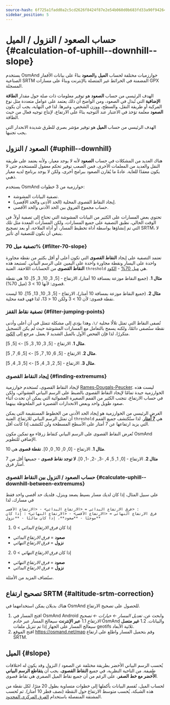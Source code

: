 ```yaml
---
source-hash: 6f725a1fadd0a2c5cd2626f8424f87e2e54b060d0b683fd33a90f9426413a826
sidebar_position: 5
---
```


# حساب الصعود / النزول / الميل {#calculation-of-uphill--downhill--slope}

يستخدم OsmAnd خوارزميات مختلفة لحساب **الميل** و**الصعود** بناءً على بيانات الأقمار الصناعية SRTM المضمنة في الخرائط غير المتصلة بالإنترنت وبناءً على مسارات GPX المسجلة.

الهدف الرئيسي من حساب **الصعود** هو توفير معلومات ذات صلة حول مقدار **الطاقة الإضافية** التي تُبذل في الصعود، ومن الواضح أن ذلك يعتمد على عوامل متعددة مثل نوع المركبة أو طريقة النقل، والسطح، ووزن الشخص، وغيرها.
لذا في النهاية، يجب أن يكون **الصعود** معلمة تؤخذ في الاعتبار عند التوجيه بناءً على الارتفاع، لإنتاج توجيه فعال من حيث الطاقة.

الهدف الرئيسي من حساب **الميل** هو توفير مؤشر بصري للطرق شديدة الانحدار التي يجب تجنبها.

## الصعود / النزول {#uphill--downhill}

هناك العديد من المشكلات في حساب **الصعود** لأنه لا يوجد معيار، ولأنه يعتمد على طريقة النقل والعديد من المعلمات الأخرى، فمن الصعب توفير تحكم معقول للمستخدم حتى لا يكون معقدًا للغاية. عادةً ما يُقارن الصعود ببرامج أخرى، ولكن لا يوجد برنامج لديه معيار ذهبي.

يستخدم OsmAnd خوارزمية من 3 خطوات:

- تصفية البيانات المشوشة.
- إيجاد النقاط القصوى المحلية (الحد الأدنى والحد الأقصى).
- حساب مجموع الفروق بين الحد الأدنى والحد الأقصى.

تحتوي بعض المسارات على الكثير من البيانات المشوشة التي تحتاج إلى تصفية أولاً. في الوقت الحالي، نطبق التصفية على جميع المسارات، ولكن المسارات المعدة مثل تلك التي تم إنشاؤها بواسطة أداة تخطيط المسار، أو أداة الملاحة، أو بعد تصحيح SRTM، لا ينبغي أن يكون للتصفية أي تأثير.

### تصفية ميل 70% {#filter-70-slope}

تعتمد التصفية على إيجاد **النقاط القصوى** التي تكون أعلى أو أقل بكثير من نقطة مجاورة واحدة على اليسار ونقطة مجاورة واحدة على اليمين على الرسم البياني.
تُستبعد هذه **النقاط القصوى** من الحسابات اللاحقة. العتبة ```threshold``` هي [ميل 70%](https://github.com/osmandapp/OsmAnd/blob/master/OsmAnd-java/src/main/java/net/osmand/gpx/ElevationApproximator.java#L11) - [الكود](https://github.com/osmandapp/OsmAnd/blob/master/OsmAnd-java/src/main/java/net/osmand/gpx/ElevationApproximator.java#L72).

**مثال 1**. (جميع النقاط موزعة بمسافة 10 أمتار)، الارتفاع - [5, 3, 10, 3, 5]. 10 هي نقطة قصوى: لأنها 10 > 3 (ميل 70%).

**مثال 2**. (جميع النقاط موزعة بمسافة 10 أمتار)، الارتفاع - [5, 3, 10, 13, 15]. 10 ليست نقطة قصوى: لأن 10 > 3 ولكن 10 < 13، لذا فهي قمة محلية.

### تصفية نقاط القفز {#filter-jumping-points}

تُصفى النقاط التي تمثل تلالًا محلية ```/\```، وهذا يؤدي إلى مشكلة تتمثل في أن أعلى وأدنى نقطة ستُصفى دائمًا، ولكنه يسمح بالتعامل مع المسارات المشوشة حيث لم يكن التسجيل متكررًا، لذا فإن الفحص الأول بالميل الشديد لا يعمل. مرجع إلى [الكود](https://github.com/osmandapp/OsmAnd/blob/master/OsmAnd-java/src/main/java/net/osmand/gpx/ElevationApproximator.java#L49).

**مثال 1**. الارتفاع - [5, 3, 10, 3, 5] -> [5, 5].

**مثال 2**. الارتفاع - [5, 6, 10, 7, 5] -> [5, 6, 7, 5].

**مثال 3**. الارتفاع - [5, 2, 3, 4, 5] -> [5, 3, 4, 5].

### إيجاد النقاط القصوى {#finding-extremums}

لإيجاد النقاط القصوى، تُستخدم خوارزمية [Rames-Dougals-Peucker](https://en.wikipedia.org/wiki/Ramer%E2%80%93Douglas%E2%80%93Peucker_algorithm). ليست هذه الخوارزمية جيدة تمامًا لإيجاد النقاط القصوى بالضبط على الرسم البياني العشوائي، ولكن في حساب الارتفاع، تتجنب الكثير من القمم الصغيرة العشوائية التي يمكن أن تحدث أثناء صعود طويل واحد وبعض الانحدارات القصيرة غير الملحوظة بينهما.

الغرض الرئيسي من الخوارزمية هو إيجاد الحد الأدنى من الخطوط المستقيمة التي يمكن أن تمثل الرسم البياني للارتفاع. العتبة ```threshold``` هي **[7 أمتار](https://github.com/osmandapp/OsmAnd/blob/master/OsmAnd-java/src/main/java/net/osmand/gpx/ElevationDiffsCalculator.java#L13)**. لذا ستُكتشف جميع القمم التي يزيد ارتفاعها عن 7 أمتار على الأسطح المسطحة ولن تُكتشف إذا كانت أقل.

تُعرض النقاط القصوى على الرسم البياني كنقاط زرقاء مع تمكين مكون OsmAnd الإضافي للتطوير.

**مثال 1**. الارتفاع - [0, 0, 10, 0, 0]. **نقطة قصوى** هي 10.

**مثال 2**. الارتفاع - [0, 1, 5, 4, -3, -2, -1, 0]. **لا توجد نقاط قصوى** - جميعها أقل من 7 أمتار فرق.

### حساب الصعود / النزول بين النقاط القصوى {#calculate-uphill--downhill-between-extremums}

على سبيل المثال، إذا كان لديك مسار بسيط يصعد وينزل، فلديك حد أقصى واحد فقط في مسارك، لذا
```
فرق الارتفاع البدائي = <الارتفاع البدائي> - <الارتفاع الأقصى> :
فرق الارتفاع النهائي = <الارتفاع الأقصى> - <الارتفاع النهائي> : إذا كان موجبًا - **صعود**، إذا كان سالبًا - **نزول**
```

1. إذا كان *فرق الارتفاع البدائي* > 0
  - **صعود** = *فرق الارتفاع البدائي*
  - **نزول** = *فرق الارتفاع النهائي*

2. إذا كان *فرق الارتفاع النهائي* > 0
  - **صعود** = *فرق الارتفاع النهائي*
  - **نزول** = *فرق الارتفاع البدائي*

ستُضاف المزيد من الأمثلة.

## تصحيح ارتفاع SRTM {#altitude-srtm-correction}

هناك بديلان يمكن استخدامهما في OsmAnd للحصول على تصحيح الارتفاع.

1. افتح المسار في OsmAnd Android وابحث عن، *تعديل المسار ← خيارات ← تصحيح الارتفاع*
1.1 **عبر الإنترنت** سيعالج المسار عبر خادم OsmAnd والبيانات.
1.2 **غير متصل** سيعالج المسار على الجهاز إذا تم تنزيل ملفات geotifs ثلاثية الأبعاد.
2. افتح الموقع https://osmand.net/map وقم بتحميل المسار واطلع على ارتفاع SRTM.

## الميل {#slope}

يُحسب الرسم البياني الأخضر بطريقة مختلفة عن الصعود / النزول وقد يكون له اختلافات طفيفة. من الناحية النظرية، في جميع **النقاط القصوى**، يجب أن **يتقاطع الرسم البياني الأخضر مع خط الصفر**، على الرغم من أن جميع نقاط الميل الصفري هي نقاط قصوى.

لحساب الميل، تُقسم البيانات بأكملها إلى خطوات متساوية بطول 20 مترًا. لكل نقطة من هذه الشبكة، يُحسب متوسط الارتفاع حول النقطة (نصف قطر 10 أمتار). ثم تُحسب المشتقة المنفصلة باستخدام [الفرق المركزي المحدود](https://en.wikipedia.org/wiki/Finite_difference).